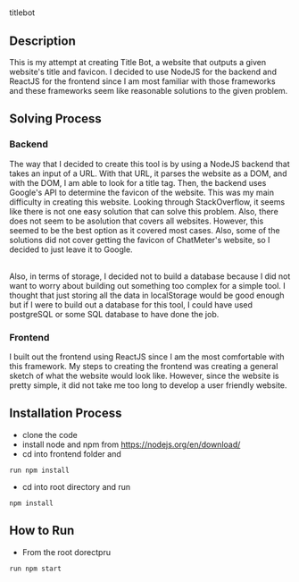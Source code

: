 #

titlebot

## Description

This is my attempt at creating Title Bot, a website that outputs a given website's title and favicon.
I decided to use NodeJS for the backend and ReactJS for the frontend since I am most familiar with those
frameworks and these frameworks seem like reasonable solutions to the given problem.

## Solving Process

### Backend

The way that I decided to create this tool is by using a NodeJS backend that takes an input of a URL.
With that URL, it parses the website as a DOM, and with the DOM, I am able to look for a title tag.
Then, the backend uses Google's API to determine the favicon of the website. This was my main difficulty in
creating this website. Looking through StackOverflow, it seems like there is not one easy solution that can solve
this problem. Also, there does not seem to be asolution that covers all websites. However, this seemed to be the
best option as it covered most cases. Also, some of the solutions did not cover getting the favicon of ChatMeter's
website, so I decided to just leave it to Google. <br/>
<br/>

Also, in terms of storage, I decided not to build a database because I did not want to worry about building out
something too complex for a simple tool. I thought that just storing all the data in localStorage would be good
enough but if I were to build out a database for this tool, I could have used postgreSQL or some SQL database to
have done the job.

### Frontend

I built out the frontend using ReactJS since I am the most comfortable with this framework. My steps to creating
the frontend was creating a general sketch of what the website would look like. However, since the website is pretty
simple, it did not take me too long to develop a user friendly website.

## Installation Process

- clone the code
- install node and npm from https://nodejs.org/en/download/
- cd into frontend folder and

```
run npm install
```

- cd into root directory and run

```
npm install
```

## How to Run

- From the root dorectpru

```
run npm start
```
